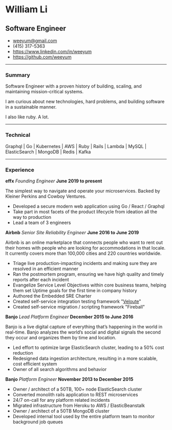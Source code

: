 # William Li
## Software Engineer

* [weeyum@gmail.com](mailto:weeyum@gmail.com)
* (415) 317-5363
* https://www.linkedin.com/in/weeyum
* https://github.com/weeyum

------

### Summary

Software Engineer with a proven history of building, scaling, and maintaining mission-critical systems.

I am curious about new technologies, hard problems, and building software in a sustainable manner.

I also like ruby. A lot.

------

### Technical

Graphql | Go | Kubernetes | AWS | Ruby | Rails | Lambda | MySQL | ElasticSearch | MongoDB | Redis | Kafka

------

### Experience

**effx** *Founding Engineer* __June 2019 to present__

  The simplest way to navigate and operate your microservices. Backed by Kleiner Perkins and Cowboy Ventures.

- Developed a secure modern web application using Go / React / Graphql
- Take part in most facets of the product lifecycle from ideation all the way to production
- Lead a team of 3 engineers

**Airbnb** *Senior Site Reliability Engineer* __June 2016 to June 2019__

  Airbnb is an online marketplace that connects people who want to rent out their homes with people who are looking for accommodations in that locale. It currently   covers more than 100,000 cities and 220 countries worldwide.

- Triage live production-impacting incidents and making sure they are resolved in an efficient manner
- Ran the postmortem program, ensuring we have high quality and timely reports after each incident
- Evangelize Service Level Objectives within core business teams, helping them set Uptime goals for the first time in company history
- Authored the Embedded SRE Charter
- Created self-service integration testing framework "[Veloute](https://www.linkedin.com/in/weeyum/detail/treasury/position:818731466/?entityUrn=urn%3Ali%3Afsd_profileTreasuryMedia%3A(ACoAABC5KDQBkhbD-eHXB3jynCUId6PLnIWq2_4%2C1556683140907)&parentEntityUrn=urn%3Ali%3Afsd_profilePosition%3A(ACoAABC5KDQBkhbD-eHXB3jynCUId6PLnIWq2_4%2C818731466)&section=position%3A818731466&treasuryCount=1&lipi=urn%3Ali%3Apage%3Ad_flagship3_profile_view_base%3Bs6lW2BzjTAG80cEnXc%2BIiA%3D%3D&licu=urn%3Ali%3Acontrol%3Ad_flagship3_profile_view_base-treasury_thumbnail_cell)"
- Created self-service migration / scripting framework "Fireball"

**Banjo** *Lead Platform Engineer* __December 2015 to June 2016__

  Banjo is a live digital capture of everything that’s happening in the world in real-time.
  Banjo analyzes the world’s social and digital signals the second they occur and organizes them by time and location.

  - Led effort to optimize large ElasticSearch cluster, leading to a 50% cost reduction
  - Redesigned data ingestion architecture, resulting in a more scalable, cost efficient system
  - Owner of all search algorithms and behavior

**Banjo** *Platform Engineer* __November 2013 to December 2015__

  - Owner / architect of a 50TB, 100+ node ElasticSearch cluster
  - Converted monolith rails application to REST microservices
  - 24/7 on-call for any platform related incidents
  - Migrated infrastructure from Heroku to AWS / ElasticBeanstalk
  - Owner / architect of a 50TB MongoDB cluster
  - Developed internal tool used by the entire platform team to monitor background job queues
